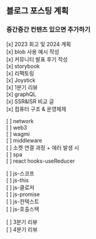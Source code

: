 ## 블로그 포스팅 계획

### 중간중간 컨텐츠 있으면 추가하기

[x] 2023 회고 및 2024 계획   
[x] blob 사용 예시 작성     
[x] 커뮤니티 발표 후기 작성     
[x] storybook     
[x] 리팩토링   
[x] Joystick    
[x] 1분기 리뷰    
[x] graphQL    
[x] SSR&ISR 비교 글     
[x] 컴퓨터 구조 & 운영체제   

[ ] network    
[ ] web3    
[ ] wagmi    
[ ] middleware    
[ ] 소켓 연결 과정 + 에러 발생 시     
[ ] spa     
[ ] react hooks-useReducer    

[ ] js-스코프    
[ ] js-this     
[ ] js-클로저    
[ ] js-promise    
[ ] js-컨텍스트    
[ ] js-호출스택    

[ ] 3분기 리뷰    
[ ] 4분기 리뷰    